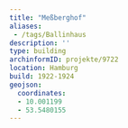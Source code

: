 ```yaml
---
title: "Meßberghof"
aliases:
 - /tags/Ballinhaus
description: ''
type: building
archinformID: projekte/9722
location: Hamburg
build: 1922-1924
geojson:
  coordinates:
  - 10.001199
  - 53.5480155
---
```

